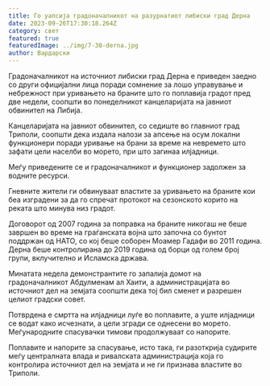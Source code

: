 ```yaml
---
title: Го уапсија градоначалникот на разурнатиот либиски град Дерна
date: 2023-09-26T17:30:18.264Z
category: свет
featured: true
featuredImage: ../img/7-30-derna.jpg
author: Вардарски
---
```

Градоначалникот на источниот либиски град Дерна е приведен заедно со други официјални лица поради сомнение за лошо управување и небрежност при уривањето на браните што го поплавија градот пред две недели, соопшти во понеделникот канцеларијата на јавниот обвинител на Либија.

Канцеларијата на јавниот обвинител, со седиште во главниот град Триполи, соопшти дека издала налози за апсење на осум локални функционери поради уривање на брани за време на невремето што зафати цели населби во морето, при што загинаа илјадници.

Меѓу приведените се и градоначалникот и функционер задолжен за водните ресурси.

Гневните жители ги обвинуваат властите за уривањето на браните кои беа изградени за да го спречат протокот на сезонското корито на реката што минува низ градот.

Договорот од 2007 година за поправка на браните никогаш не беше завршен во време на граѓанската војна што започна со бунтот поддржан од НАТО, со кој беше соборен Моамер Гадафи во 2011 година. Дерна беше контролирана до 2019 година од борци од голем број групи, вклучително и Исламска држава.

Минатата недела демонстрантите го запалија домот на градоначалникот Абдулменам ал Хаити, а администрацијата во источниот дел на земјата соопшти дека тој бил сменет и разрешен целиот градски совет.

Потврдена е смртта на илјадници луѓе во поплавите, а уште илјадници се водат како исчезнати, а цели згради се однесени во морето. Меѓународните спасувачки тимови продолжуваат со напорите.

Поплавите и напорите за спасување, исто така, ги разоткрија судирите меѓу централната влада и ривалската администрација која го контролира источниот дел на земјата и не ги признава властите во Триполи.
